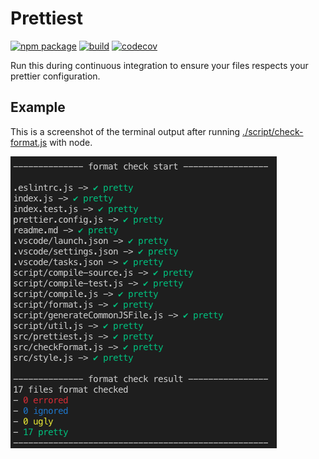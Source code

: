 # Prettiest

[![npm package](https://img.shields.io/npm/v/@dmail/prettiest.svg)](https://www.npmjs.com/package/@dmail/prettiest)
[![build](https://travis-ci.com/dmail/prettiest.svg?branch=master)](http://travis-ci.com/dmail/prettiest)
[![codecov](https://codecov.io/gh/dmail/prettiest/branch/master/graph/badge.svg)](https://codecov.io/gh/dmail/prettiest)

Run this during continuous integration to ensure your files respects your prettier configuration.

## Example

This is a screenshot of the terminal output after running [./script/check-format.js](./script/check-format.js) with node.

![terminal output screenshot](./doc/terminal-output.png)
